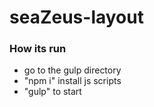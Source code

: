 # seaZeus-layout

### How its run
- go to the gulp directory
- "npm i" install js scripts
- "gulp" to start

